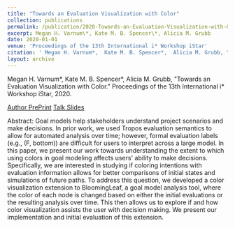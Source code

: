 ```yaml
---
title: "Towards an Evaluation Visualization with Color"
collection: publications
permalink: /publication/2020-Towards-an-Evaluation-Visualization-with-Color
excerpt: Megan H. Varnum\*, Kate M. B. Spencer\*, Alicia M. Grubb
date: 2020-01-01
venue: 'Proceedings of the 13th International i* Workshop iStar'
citation: ' Megan H. Varnum*,  Kate M. B. Spencer*,  Alicia M. Grubb, "Towards an Evaluation Visualization with Color." Proceedings of the 13th International i* Workshop iStar, 2020.'
layout: archive
---
```

 Megan H. Varnum\*,  Kate M. B. Spencer\*,  Alicia M. Grubb, "Towards an Evaluation Visualization with Color." Proceedings of the 13th International i\* Workshop iStar, 2020.

[Author PrePrint](https://amgrubb.github.io/files/2020-Towards-an-Evaluation-Visualization-with-Color.pdf) [Talk Slides](https://amgrubb.github.io/files/iStar2020_Paper01_presentation.pdf)

Abstract: Goal models help stakeholders understand project scenarios and make decisions. In prior work, we used Tropos evaluation semantics to allow for automated analysis over time; however, formal evaluation labels (e.g., (F, bottom)) are difficult for users to interpret across a large model. In this paper, we present our work towards understanding the extent to which using colors in goal modeling affects users' ability to make decisions. Specifically, we are interested in studying if coloring intentions with evaluation information allows for better comparisons of initial states and simulations of future paths. To address this question, we developed a color visualization extension to BloomingLeaf, a goal model analysis tool, where the color of each node is changed based on either the initial evaluations or the resulting analysis over time. This then allows us to explore if and how color visualization assists the user with decision making. We present our implementation and initial evaluation of this extension.
